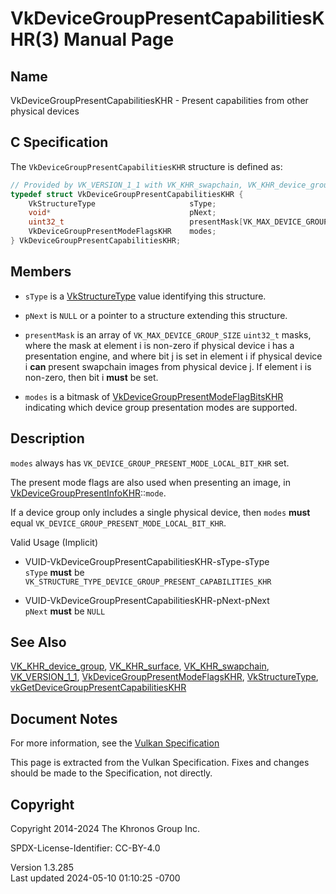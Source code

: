 # VkDeviceGroupPresentCapabilitiesKHR(3) Manual Page

## Name

VkDeviceGroupPresentCapabilitiesKHR - Present capabilities from other
physical devices



## <a href="#_c_specification" class="anchor"></a>C Specification

The `VkDeviceGroupPresentCapabilitiesKHR` structure is defined as:

``` c
// Provided by VK_VERSION_1_1 with VK_KHR_swapchain, VK_KHR_device_group with VK_KHR_surface
typedef struct VkDeviceGroupPresentCapabilitiesKHR {
    VkStructureType                     sType;
    void*                               pNext;
    uint32_t                            presentMask[VK_MAX_DEVICE_GROUP_SIZE];
    VkDeviceGroupPresentModeFlagsKHR    modes;
} VkDeviceGroupPresentCapabilitiesKHR;
```

## <a href="#_members" class="anchor"></a>Members

- `sType` is a [VkStructureType](https://registry.khronos.org/vulkan/specs/1.3-extensions/man/html/VkStructureType.html) value identifying
  this structure.

- `pNext` is `NULL` or a pointer to a structure extending this
  structure.

- `presentMask` is an array of `VK_MAX_DEVICE_GROUP_SIZE` `uint32_t`
  masks, where the mask at element i is non-zero if physical device i
  has a presentation engine, and where bit j is set in element i if
  physical device i **can** present swapchain images from physical
  device j. If element i is non-zero, then bit i **must** be set.

- `modes` is a bitmask of
  [VkDeviceGroupPresentModeFlagBitsKHR](https://registry.khronos.org/vulkan/specs/1.3-extensions/man/html/VkDeviceGroupPresentModeFlagBitsKHR.html)
  indicating which device group presentation modes are supported.

## <a href="#_description" class="anchor"></a>Description

`modes` always has `VK_DEVICE_GROUP_PRESENT_MODE_LOCAL_BIT_KHR` set.

The present mode flags are also used when presenting an image, in
[VkDeviceGroupPresentInfoKHR](https://registry.khronos.org/vulkan/specs/1.3-extensions/man/html/VkDeviceGroupPresentInfoKHR.html)::`mode`.

If a device group only includes a single physical device, then `modes`
**must** equal `VK_DEVICE_GROUP_PRESENT_MODE_LOCAL_BIT_KHR`.

Valid Usage (Implicit)

- <a href="#VUID-VkDeviceGroupPresentCapabilitiesKHR-sType-sType"
  id="VUID-VkDeviceGroupPresentCapabilitiesKHR-sType-sType"></a>
  VUID-VkDeviceGroupPresentCapabilitiesKHR-sType-sType  
  `sType` **must** be
  `VK_STRUCTURE_TYPE_DEVICE_GROUP_PRESENT_CAPABILITIES_KHR`

- <a href="#VUID-VkDeviceGroupPresentCapabilitiesKHR-pNext-pNext"
  id="VUID-VkDeviceGroupPresentCapabilitiesKHR-pNext-pNext"></a>
  VUID-VkDeviceGroupPresentCapabilitiesKHR-pNext-pNext  
  `pNext` **must** be `NULL`

## <a href="#_see_also" class="anchor"></a>See Also

[VK_KHR_device_group](https://registry.khronos.org/vulkan/specs/1.3-extensions/man/html/VK_KHR_device_group.html),
[VK_KHR_surface](https://registry.khronos.org/vulkan/specs/1.3-extensions/man/html/VK_KHR_surface.html),
[VK_KHR_swapchain](https://registry.khronos.org/vulkan/specs/1.3-extensions/man/html/VK_KHR_swapchain.html),
[VK_VERSION_1_1](https://registry.khronos.org/vulkan/specs/1.3-extensions/man/html/VK_VERSION_1_1.html),
[VkDeviceGroupPresentModeFlagsKHR](https://registry.khronos.org/vulkan/specs/1.3-extensions/man/html/VkDeviceGroupPresentModeFlagsKHR.html),
[VkStructureType](https://registry.khronos.org/vulkan/specs/1.3-extensions/man/html/VkStructureType.html),
[vkGetDeviceGroupPresentCapabilitiesKHR](https://registry.khronos.org/vulkan/specs/1.3-extensions/man/html/vkGetDeviceGroupPresentCapabilitiesKHR.html)

## <a href="#_document_notes" class="anchor"></a>Document Notes

For more information, see the <a
href="https://registry.khronos.org/vulkan/specs/1.3-extensions/html/vkspec.html#VkDeviceGroupPresentCapabilitiesKHR"
target="_blank" rel="noopener">Vulkan Specification</a>

This page is extracted from the Vulkan Specification. Fixes and changes
should be made to the Specification, not directly.

## <a href="#_copyright" class="anchor"></a>Copyright

Copyright 2014-2024 The Khronos Group Inc.

SPDX-License-Identifier: CC-BY-4.0

Version 1.3.285  
Last updated 2024-05-10 01:10:25 -0700
